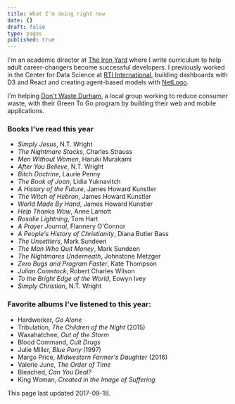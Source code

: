 ```yaml
---
title: What I'm doing right now
date: {}
draft: false
type: pages
published: true
---
```


I'm an academic director at [The Iron Yard](https://www.theironyard.com/) where I write curriculum to help adult career-changers become successful developers. I previously worked in the Center for Data Science at [RTI International](http://www.rti.org/), building dashboards with D3 and React and creating agent-based models with [NetLogo](https://ccl.northwestern.edu/netlogo/).

I'm helping [Don't Waste Durham](http://dontwastedurham.org/), a local group working to reduce consumer waste, with their Green To Go program by building their web and mobile applications.

### Books I've read this year

- _Simply Jesus_, N.T. Wright
- _The Nightmare Stacks_, Charles Strauss
- _Men Without Women_, Haruki Murakami
- _After You Believe_, N.T. Wright
- _Bitch Doctrine_, Laurie Penny
- _The Book of Joan_, Lidia Yuknavitch
- _A History of the Future_, James Howard Kunstler
- _The Witch of Hebron_, James Howard Kunstler
- _World Made By Hand_, James Howard Kunstler
- _Help Thanks Wow_, Anne Lamott
- _Rosalie Lightning_, Tom Hart
- _A Prayer Journal_, Flannery O'Connor
- _A People's History of Christianity_, Diana Butler Bass
- _The Unsettlers_, Mark Sundeen
- _The Man Who Quit Money_, Mark Sundeen
- _The Nightmares Underneath_, Johnstone Metzger
- _Zero Bugs and Program Faster_, Kate Thompson
- _Julian Comstock_, Robert Charles Wilson
- _To the Bright Edge of the World_, Eowyn Ivey
- _Simply Christian_, N.T. Wright

### Favorite albums I've listened to this year:

- Hardworker, _Go Alone_
- Tribulation, _The Children of the Night_ (2015)
- Waxahatchee, _Out of the Storm_
- Blood Command, _Cult Drugs_
- Julie Miller, _Blue Pony_ (1997)
- Margo Price, _Midwestern Farmer's Daughter_ (2016)
- Valerie June, _The Order of Time_
- Bleached, _Can You Deal?_
- King Woman, _Created in the Image of Suffering_

This page last updated 2017-09-18.
